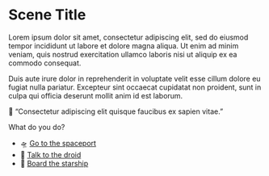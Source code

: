 # Scene Title

Lorem ipsum dolor sit amet, consectetur adipiscing elit, sed do eiusmod tempor incididunt ut labore et dolore magna aliqua. Ut enim ad minim veniam, quis nostrud exercitation ullamco laboris nisi ut aliquip ex ea commodo consequat.

Duis aute irure dolor in reprehenderit in voluptate velit esse cillum dolore eu fugiat nulla pariatur. Excepteur sint occaecat cupidatat non proident, sunt in culpa qui officia deserunt mollit anim id est laborum.

💬 “Consectetur adipiscing elit quisque faucibus ex sapien vitae.”

What do you do?

- 🛸 [Go to the spaceport](./scene2A.md)
- 🤖 [Talk to the droid](./scene2B.md)
- 🚀 [Board the starship](./scene2C.md)